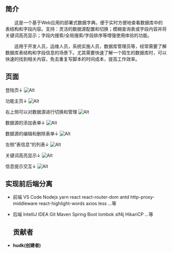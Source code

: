 ## 简介
&emsp;&emsp;这是一个基于Web应用的部署式数据字典。便于实时方便地查看数据库中的表结构和字段内容。支持：灵活的数据源配置和切换；模糊查询表或字段内容并将关键词高亮显示；字段内搜索/全局搜索/字段排序等增强使用体验的功能。

&emsp;&emsp;适用于开发人员，运维人员，系统实施人员，数据库管理员等，经常需要了解数据库表结构和字段信息的场景下。尤其需要快速了解一个陌生的数据库时，可以快速的找到相关内容，免去重复写脚本的时间成本，提高工作效率。

## 页面

登陆页↓
![Alt](http://static.hudk.top/img/dic/login.png)

功能主页↓
![Alt](http://static.hudk.top/img/dic/admin.png)

右上侧可以对数据源进行切换和管理
![Alt](http://static.hudk.top/img/dic/db.png)

数据源的添加表单↓
![Alt](http://static.hudk.top/img/dic/dbadd.png)

数据源的编辑和删除表单↓
![Alt](http://static.hudk.top/img/dic/dbedit.png)

左侧“表信息”的列表↓
![Alt](http://static.hudk.top/img/dic/left.png)

关键词高亮显示↓
![Alt](http://static.hudk.top/img/dic/highfont.png)

信息提示交互↓
![Alt](http://static.hudk.top/img/dic/massage.png)

## 实现前后端分离
- 前端
  VS Code
  Nodejs
  yarn
  react
  react-router-dom
  antd
  http-proxy-middleware
  react-highlight-words
  axios
  less 
  ...等

- 后端
  IntelliJ IDEA
  Git
  Maven
  Spring Boot
  lombok
  slf4j
  HikariCP
  ...等

  ## 贡献者
- **hudk(创建者)**






